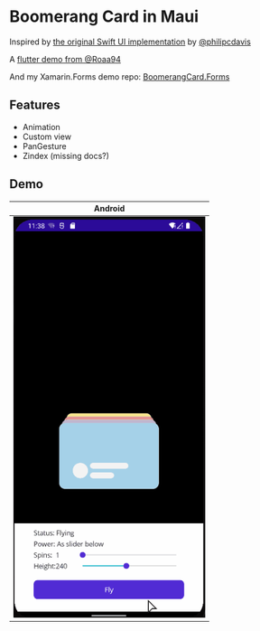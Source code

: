 # Boomerang Card in Maui

Inspired by [the original Swift UI implementation](https://twitter.com/philipcdavis/status/1534192823792128000) by [@philipcdavis](https://twitter.com/philipcdavis) 

A [flutter demo from @Roaa94](https://github.com/Roaa94/flutter_cool_card_swiper)



And my Xamarin.Forms demo repo: [BoomerangCard.Forms](https://github.com/shawyunz/BoomerangCard.Forms)



## Features

- Animation
- Custom view
- PanGesture
- Zindex (missing docs?)



## Demo

|                        Android                        |
| :---------------------------------------------------: |
| <img alt="Android" src=".\demo\demo.gif" width="340"> |

